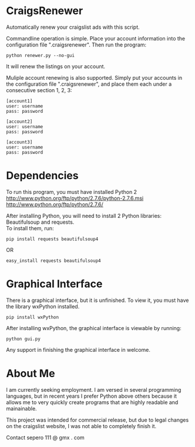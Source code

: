 CraigsRenewer
=============

Automatically renew your craigslist ads with this script.

Commandline operation is simple. Place your account information into the configuration file ".craigsrenewer". Then run the program:

    python renewer.py --no-gui

It will renew the listings on your account.

Muliple account renewing is also supported. Simply put your accounts in the configuration file ".craigsrenewer", and place them each under a consecutive section 1, 2, 3:

    [account1]
    user: username
    pass: password
    
    [account2]
    user: username
    pass: password
    
    [account3]
    user: username
    pass: password


Dependencies
============

To run this program, you must have installed Python 2 http://www.python.org/ftp/python/2.7.6/python-2.7.6.msi  
http://www.python.org/ftp/python/2.7.6/

After installing Python, you will need to install 2 Python libraries: Beautifulsoup and requests.  
To install them, run:

    pip install requests beautifulsoup4

OR

    easy_install requests beautifulsoup4


Graphical Interface
===================

There is a graphical interface, but it is unfinished. To view it, you must have the library wxPython installed.

    pip install wxPython

After installing wxPython, the graphical interface is viewable by running:

    python gui.py


Any support in finishing the graphical interface in welcome.



About Me
========

I am currently seeking employment. I am versed in several programming languages, but in recent years I prefer Python above others because it allows me to very quickly create programs that are highly readable and mainainable.

This project was intended for commercial release, but due to legal changes on the craigslist website, I was not able to completely finish it.

Contact sepero 111 @ gmx . com
